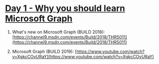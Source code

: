 # [Day 1 - Why you should learn Microsoft Graph](https://developer.microsoft.com/en-us/graph/blogs/30daysmsgraph-day-1-why-you-should-learn-the-microsoft-graph)

1. What's new on Microsoft Graph (BUILD 2018): [https://channel9.msdn.com/events/Build/2018/THR5011](https://channel9.msdn.com/events/Build/2018/THR5011)

2. Microsoft Graph (BUILD 2019): [https://www.youtube.com/watch?v=XgkcCOvURaY](https://www.youtube.com/watch?v=XgkcCOvURaY)
